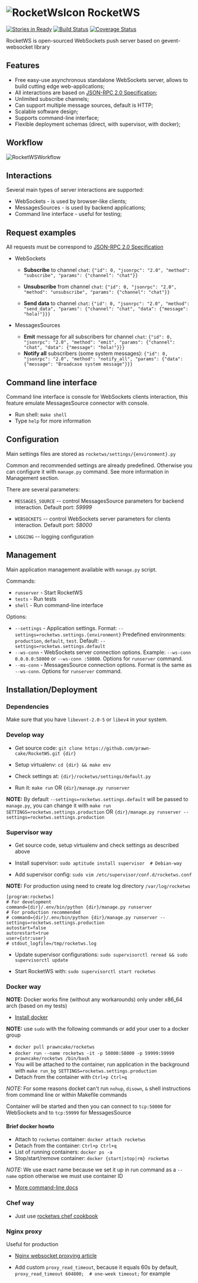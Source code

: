 ![RocketWsIcon](https://www.dropbox.com/s/rkhtagviyjf1bvp/rocket_icon.png?dl=1) RocketWS
====================================================================================================
[![Stories in Ready](https://badge.waffle.io/prawn-cake/RocketWS.png?label=ready&title=Ready)](https://waffle.io/prawn-cake/RocketWS)
[![Build Status](https://travis-ci.org/prawn-cake/RocketWS.svg)](https://travis-ci.org/prawn-cake/RocketWS)
[![Coverage Status](https://img.shields.io/coveralls/prawn-cake/RocketWS.svg)](https://coveralls.io/r/prawn-cake/RocketWS)

RocketWS is open-sourced WebSockets push server based on gevent-websocket library


Features
---------

* Free easy-use asynchronous standalone WebSockets server, allows to build cutting edge web-applications;
* All interactions are based on [JSON-RPC 2.0 Specification](http://www.jsonrpc.org/specification); 
* Unlimited subscribe channels;
* Can support multiple message sources, default is HTTP;
* Scalable software design;
* Supports command-line interface;
* Flexible deployment schemas (direct, with supervisor, with docker);


Workflow
---------
![RocketWSWorkflow](https://www.dropbox.com/s/nz4krowb760tpho/rocketws_workflow.png?dl=1)


Interactions
------------
Several main types of server interactions are supported:

* WebSockets - is used by browser-like clients;
* MessagesSources - is used by backend applications;
* Command line interface - useful for testing;

Request examples
----------------
All requests must be correspond to [JSON-RPC 2.0 Specification](http://www.jsonrpc.org/specification)

* WebSockets
  * **Subscribe** to channel `chat`:
  `{"id": 0, "jsonrpc": "2.0", "method": "subscribe", "params": {"channel": "chat"}}`
  
  * **Unsubscribe** from channel `chat`:
  `{"id": 0, "jsonrpc": "2.0", "method": "unsubscribe", "params": {"channel": "chat"}}`
  
  * **Send data** to channel `chat`:
  `{"id": 0, "jsonrpc": "2.0", "method": "send_data", "params": {"channel": "chat", "data": {"message": "hola!"}}}`
    

* MessagesSources
  * **Emit** message for all subscribers for channel `chat`: `{"id": 0, "jsonrpc": "2.0", "method": "emit", "params": {"channel": "chat", "data": {"message": "hola!"}}}`
  * **Notify all** subscribers (some system messages): `{"id": 0, "jsonrpc": "2.0", "method": "notify_all", "params": {"data": {"message": "Broadcase system message"}}}`


Command line interface
-----------------------

Command line interface is console for WebSockets clients interaction, this feature emulate MessagesSource connector with console.

* Run shell: `make shell`
* Type `help` for more information


Configuration
--------------
Main settings files are stored as `rocketws/settings/{environment}.py`

Common and recommended settings are already predefined.
Otherwise you can configure it with `manage.py` command. See more information in Management section.

There are several parameters:

* `MESSAGES_SOURCE` -- control MessagesSource parameters for backend interaction. Default port: *59999* 

* `WEBSOCKETS` -- control WebSockets server parameters for clients interaction. Default port: *58000*

* `LOGGING` -- logging configuration


Management
----------
Main application management available with `manage.py` script.

Commands:

* `runserver` - Start RocketWS
* `tests`     - Run tests  
* `shell`     - Run command-line interface

Options:

* `--settings` - Application settings. Format: `--settings=rocketws.settings.{environment}` Predefined environments: `production`, `default`, `test`. Default: `--settings=rocketws.settings.default`  
* `--ws-conn`  - WebSockets server connection options. Example: `--ws-conn 0.0.0.0:58000` or `--ws-conn :58000`. Options for `runserver` command. 
* `--ms-conn`  - MessagesSource connection options. Format is the same as `--ws-conn`. Options for `runserver` command.



Installation/Deployment
------------------------
### Dependencies
Make sure that you have `libevent-2.0-5` or `libev4` in your system.

### Develop way

* Get source code: `git clone https://github.com/prawn-cake/RocketWS.git {dir}`

* Setup virtualenv: `cd {dir} && make env`

* Check settings at: `{dir}/rocketws/settings/default.py`

* Run it: `make run` OR `{dir}/manage.py runserver`

**NOTE:** By default `--settings=rocketws.settings.default` will be passed to `manage.py`, you can change it with 
`make run SETTINGS=rocketws.settings.production` OR `{dir}/manage.py runserver --settings=rocketws.settings.production`

### Supervisor way

* Get source code, setup virtualenv and check settings as described above

* Install supervisor: `sudo aptitude install supervisor  # Debian-way`

* Add supervisor config: `sudo vim /etc/supervisor/conf.d/rocketws.conf`

**NOTE:** For production using need to create log directory `/var/log/rocketws` 

```
[program:rocketws]
# For development
command={dir}/.env/bin/python {dir}/manage.py runserver
# For production recommended
# command={dir}/.env/bin/python {dir}/manage.py runserver --settings=rocketws.settings.production
autostart=false
autorestart=true
user={str:user}
# stdout_logfile=/tmp/rocketws.log
```

* Update supervisor configurations: `sudo supervisorctl reread && sudo supervisorctl update`

* Start RocketWS with: `sudo supervisorctl start rocketws`


### Docker way
**NOTE:** Docker works fine (without any workarounds) only under x86_64 arch (based on my tests)

* [Install docker](https://docs.docker.com/installation/ubuntulinux/)

**NOTE:** use `sudo` with the following commands or add your user to a docker group

* `docker pull prawncake/rocketws`
* `docker run --name rocketws -it -p 58000:58000 -p 59999:59999 prawncake/rocketws /bin/bash`
* You will be attached to the container, run application in the background with `make run_bg SETTINGS=rocketws.settings.production`
* Detach from the container with `Ctrl+p Ctrl+q`

*NOTE:* For some reasons docket can't run `nohup`, `disown`, `&` shell instructions from command line or within Makefile commands

Container will be started and then you can connect to `tcp:58000` for WebSockets and to `tcp:59999` for MessagesSource

#### Brief docker howto

* Attach to `rocketws` container: `docker attach rocketws`
* Detach from the container: `Ctrl+p Ctrl+q`
* List of running containers: `docker ps -a`
* Stop/start/remove container: `docker {start|stop|rm} rocketws`

*NOTE:* We use exact name because we set it up in run command as a `--name` option otherwise we must use container ID

* [More command-line docs](https://docs.docker.com/reference/commandline/cli/)


### Chef way

* Just use [rocketws chef cookbook](https://github.com/prawn-cake/rocketws-cookbook)


### Nginx proxy
Useful for production

* [Nginx websocket proxying article](http://nginx.org/en/docs/http/websocket.html)

* Add custom `proxy_read_timeout`, because it equals 60s by default, `proxy_read_timeout 604800;  # one-week timeout;` for example
